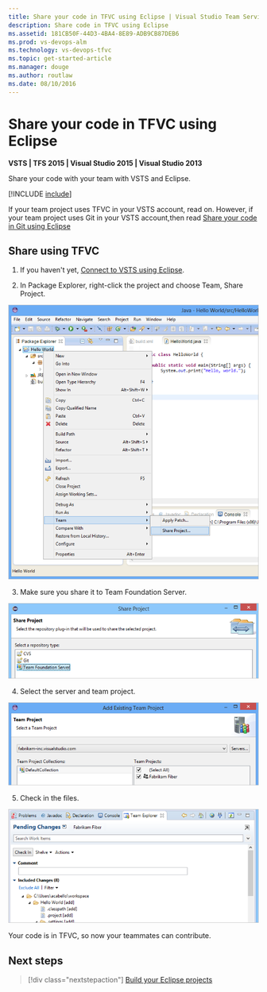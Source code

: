 ```yaml
---
title: Share your code in TFVC using Eclipse | Visual Studio Team Services
description: Share code in TFVC using Eclipse
ms.assetid: 181CB50F-44D3-4BA4-8E89-ADB9CB87DEB6
ms.prod: vs-devops-alm
ms.technology: vs-devops-tfvc
ms.topic: get-started-article
ms.manager: douge
ms.author: routlaw
ms.date: 08/10/2016
---
```


# Share your code in TFVC using Eclipse

**VSTS | TFS 2015 | Visual Studio 2015 | Visual Studio 2013**

Share your code with your team with VSTS and Eclipse.

[!INCLUDE [include](_shared/connect-eclipse-to-vso.md)]

If your team project uses TFVC in your VSTS account, read on. However, if your team project uses Git in your VSTS account,then read [Share your code in Git using Eclipse](../git/share-your-code-in-git-eclipse.md)

<a name="tfvc"></a>
## Share using TFVC

1. If you haven't yet, [Connect to VSTS using Eclipse](../connect/connect-team-projects.md).

2. In Package Explorer, right-click the project and choose Team, Share Project.

 ![In the Package Explorer, the project's context menu, Team, Share Project](./_shared/_img/share-project.png)

3. Make sure you share it to Team Foundation Server.

 ![Share Project dialog box with tfvc selected](./_img/share-your-code-in-tfvc-eclipse/share-project-tfvc.png)

4. Select the server and team project.

 ![Select Team Project](../_shared/_img/add-existing-team-project.png)

5. Check in the files.

 ![Check in pending changes](./_img/share-your-code-in-tfvc-eclipse/checkin-changes-tfvc.png)

Your code is in TFVC, so now your teammates can contribute.

## Next steps

> [!div class="nextstepaction"]
> [Build your Eclipse projects](../build-release/apps/java/build-maven.md)


